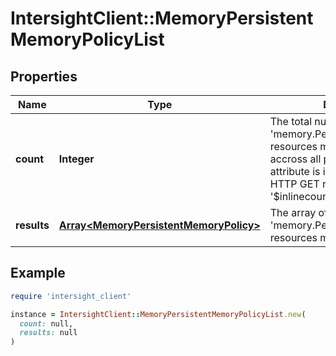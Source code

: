 # IntersightClient::MemoryPersistentMemoryPolicyList

## Properties

| Name | Type | Description | Notes |
| ---- | ---- | ----------- | ----- |
| **count** | **Integer** | The total number of &#39;memory.PersistentMemoryPolicy&#39; resources matching the request, accross all pages. The &#39;Count&#39; attribute is included when the HTTP GET request includes the &#39;$inlinecount&#39; parameter. | [optional] |
| **results** | [**Array&lt;MemoryPersistentMemoryPolicy&gt;**](MemoryPersistentMemoryPolicy.md) | The array of &#39;memory.PersistentMemoryPolicy&#39; resources matching the request. | [optional] |

## Example

```ruby
require 'intersight_client'

instance = IntersightClient::MemoryPersistentMemoryPolicyList.new(
  count: null,
  results: null
)
```

